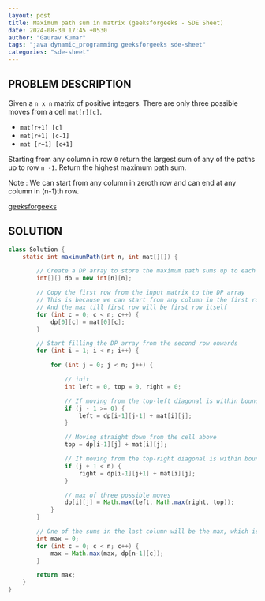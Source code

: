 ```yaml
---
layout: post
title: Maximum path sum in matrix (geeksforgeeks - SDE Sheet)
date: 2024-08-30 17:45 +0530
author: "Gaurav Kumar"
tags: "java dynamic_programming geeksforgeeks sde-sheet"
categories: "sde-sheet"
---
```


## PROBLEM DESCRIPTION

Given a `n x n` matrix of positive integers. There are only three possible moves from a cell `mat[r][c]`.

- `mat[r+1] [c]`
- `mat[r+1] [c-1]`
- `mat [r+1] [c+1]`

Starting from any column in row `0` return the largest sum of any of the paths up to row `n -1`. Return the highest maximum path sum.

Note : We can start from any column in zeroth row and can end at any column in (n-1)th row.

[geeksforgeeks](https://www.geeksforgeeks.org/problems/path-in-matrix3805/1?page=4)

## SOLUTION

```java
class Solution {
    static int maximumPath(int n, int mat[][]) {

        // Create a DP array to store the maximum path sums up to each cell
        int[][] dp = new int[n][n];

        // Copy the first row from the input matrix to the DP array
        // This is because we can start from any column in the first row
        // And the max till first row will be first row itself
        for (int c = 0; c < n; c++) {
            dp[0][c] = mat[0][c];
        }

        // Start filling the DP array from the second row onwards
        for (int i = 1; i < n; i++) {

            for (int j = 0; j < n; j++) {

                // init
                int left = 0, top = 0, right = 0;

                // If moving from the top-left diagonal is within bounds
                if (j - 1 >= 0) {
                    left = dp[i-1][j-1] + mat[i][j];
                }

                // Moving straight down from the cell above
                top = dp[i-1][j] + mat[i][j];

                // If moving from the top-right diagonal is within bounds
                if (j + 1 < n) {
                    right = dp[i-1][j+1] + mat[i][j];
                }

                // max of three possible moves
                dp[i][j] = Math.max(left, Math.max(right, top));
            }
        }

        // One of the sums in the last column will be the max, which is our result
        int max = 0;
        for (int c = 0; c < n; c++) {
            max = Math.max(max, dp[n-1][c]);
        }

        return max;
    }
}
```
